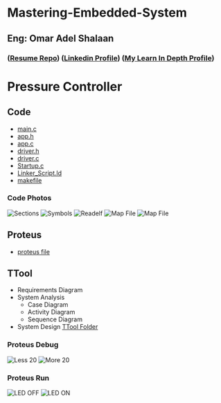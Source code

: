 # Mastering-Embedded-System

## Eng: Omar Adel Shalaan

### ([Resume Repo](https://github.com/OmarAdelShalaan/My-Resume#projects)) ([Linkedin Profile](https://www.linkedin.com/in/omar-adel-shalaan-67aaa714b/)) ([My Learn In Depth Profile](https://www.learn-in-depth.com/online-diploma/omaradelshalaan%40gmail.com))


# Pressure Controller
	
## Code
- [main.c](./Code/main.c)
- [app.h](./Code/app.h)
- [app.c](./Code/app.c)
- [driver.h](./Code/driver.h)
- [driver.c](./Code/driver.c)
- [Startup.c](./Code/Startup.c)
- [Linker_Script.ld](./Code/Linker_Script.ld)
- [makefile](./Code/makefile)
	
### Code Photos
![Sections](./Code/photo/sections.jpg)
![Symbols](./Code/photo/symbols.jpg)
![Readelf](./Code/photo/readelf.jpg)
![Map File](./Code/photo/map_1.jpg)
![Map File](./Code/photo/map_2.jpg)

## Proteus
- [proteus file](./proteus/proteus)

## TTool
- Requirements Diagram
- System Analysis
	- Case Diagram
	- Activity Diagram
	- Sequence Diagram
- System Design
[TTool Folder](./TTool)
### Proteus Debug
![Less 20](./proteus/photos_debug/less_20.jpg)
![More 20](./proteus/photos_debug/more_20.jpg)
### Proteus Run
![LED OFF](./proteus/photos_run/led_off.jpg)
![LED ON](./proteus/photos_run/led_on.jpg)
